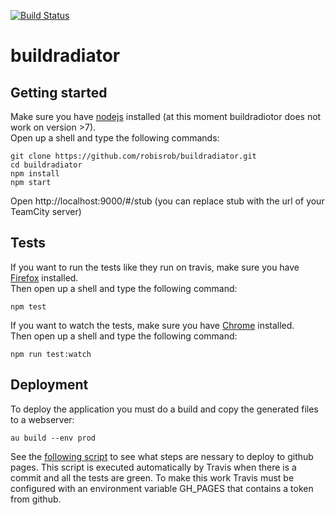 [![Build Status](https://travis-ci.org/robisrob/buildradiator.svg?branch=master)](https://travis-ci.org/robisrob/buildradiator)

# buildradiator

## Getting started

Make sure you have [nodejs](https://nodejs.org/) installed (at this moment buildradiotor does not work on version >7).  
Open up a shell and type the following commands:

```shell
git clone https://github.com/robisrob/buildradiator.git
cd buildradiator
npm install
npm start
```

Open http://localhost:9000/#/stub (you can replace stub with the url of your TeamCity server)

## Tests

If you want to run the tests like they run on travis, make sure you have [Firefox](https://www.mozilla.org/en-US/firefox/products/) installed.  
Then open up a shell and type the following command:

```shell
npm test
```

If you want to watch the tests, make sure you have [Chrome](https://www.google.com/chrome) installed.  
Then open up a shell and type the following command:

```shell
npm run test:watch
```
## Deployment
To deploy the application you must do a build and copy the generated files to a webserver:
```shell
au build --env prod
```

See the [following script](buildscripts/deploy.sh) to see what steps are nessary to deploy to github pages. This script is executed automatically by Travis when there is a commit and all the tests are green. To make this work Travis must be configured with an environment variable GH_PAGES that contains a token from github.
